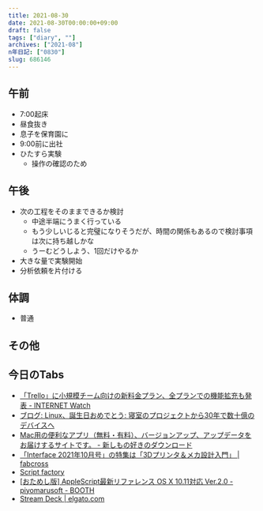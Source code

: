 ```yaml
---
title: 2021-08-30
date: 2021-08-30T00:00:00+09:00
draft: false
tags: ["diary", ""]
archives: ["2021-08"]
n年日記: ["0830"]
slug: 686146
---
```

## 午前
- 7:00起床
- 昼食抜き
- 息子を保育園に
- 9:00前に出社
- ひたすら実験
  - 操作の確認のため
## 午後
- 次の工程をそのままできるか検討
  - 中途半端にうまく行っている
  - もう少しいじると完璧になりそうだが、時間の関係もあるので検討事項は次に持ち越しかな
  - うーむどうしよう、1回だけやるか
- 大きな量で実験開始
- 分析依頼を片付ける
## 体調
- 普通
## その他
## 今日のTabs
- [「Trello」に小規模チーム向けの新料金プラン、全プランでの機能拡充も発表 - INTERNET Watch](https://internet.watch.impress.co.jp/docs/news/1346869.html)
- [ブログ: Linux、誕生日おめでとう: 寝室のプロジェクトから30年で数十億のデバイスへ](https://okuranagaimo.blogspot.com/2021/08/linux-30.html?m=1)
- [Mac用の便利なアプリ（無料・有料）、バージョンアップ、アップデータをお届けするサイトです。 - 新しもの好きのダウンロード](https://macsoft.jp/)
- [「Interface 2021年10月号」の特集は「3Dプリンタ＆メカ設計入門」 | fabcross](https://fabcross.jp/news/2021/20210819_if10_3dp.html)
- [Script factory](http://www.script-factory.net/)
- [[おためし版] AppleScript最新リファレンス OS X 10.11対応 Ver.2.0 - piyomarusoft - BOOTH](https://piyomarusoft.booth.pm/items/308194)
- [Stream Deck | elgato.com](https://www.elgato.com/ja/stream-deck-mk2)
